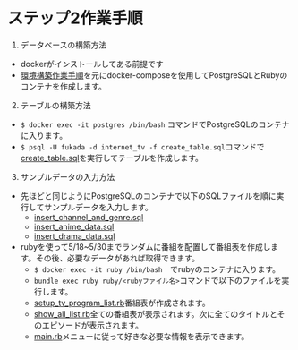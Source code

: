 # ステップ2作業手順
1. データベースの構築方法
- dockerがインストールしてある前提です
- [環境構築作業手順](https://www.notion.so/Ruby-PostgreSQL-3146f41cd91148b4b0a4ab29d509f7d9?pvs=4)を元にdocker-composeを使用してPostgreSQLとRubyのコンテナを作成します。
2. テーブルの構築方法
- ```$ docker exec -it postgres /bin/bash``` コマンドでPostgreSQLのコンテナに入ります。
- ```$ psql -U fukada -d internet_tv -f create_table.sql```コマンドで[create_table.sql](../../../docker/internetTV/src/postgres/sql/create_table.sql)を実行してテーブルを作成します。
3. サンプルデータの入力方法
- 先ほどと同じようにPostgreSQLのコンテナで以下のSQLファイルを順に実行してサンプルデータを入力します。
    - [insert_channel_and_genre.sql](../../../docker/internetTV/src/postgres/sql/insert_channel_and_genre.sql)
    - [insert_anime_data.sql](../../../docker/internetTV/src/postgres/sql/insert_anime_data.sql)
    - [insert_drama_data.sql](../../../docker/internetTV/src/postgres/sql/insert_drama_data.sql)
- rubyを使って5/18~5/30までランダムに番組を配置して番組表を作成します。その後、必要なデータがあれば取得できます。
    - ```$ docker exec -it ruby /bin/bash```　でrubyのコンテナに入ります。
    - ```bundle exec ruby ruby/<rubyファイル名>```コマンドで以下のファイルを実行します。
    - [setup_tv_program_list.rb](../../../docker/internetTV/src/ruby/script/setup_tv_program_list.rb)番組表が作成されます。
    - [show_all_list.rb](../../../docker/internetTV/src/ruby/script/show_all_list.rb)全ての番組表が表示されます。次に全てのタイトルとそのエピソードが表示されます。
    - [main.rb](../../../docker/internetTV/src/ruby/script/main.rb)メニューに従って好きな必要な情報を表示できます。